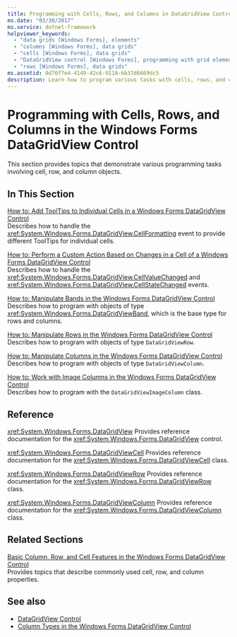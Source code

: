 ```yaml
---
title: Programming with Cells, Rows, and Columns in DataGridView Control
ms.date: "03/30/2017"
ms.service: dotnet-framework
helpviewer_keywords: 
  - "data grids [Windows Forms], elements"
  - "columns [Windows Forms], data grids"
  - "cells [Windows Forms], data grids"
  - "DataGridView control [Windows Forms], programming with grid elements"
  - "rows [Windows Forms], data grids"
ms.assetid: 0d76f7e4-4149-42c6-9118-bb37d6669dc5
description: Learn how to program various tasks with cells, rows, and columns in the Windows Forms DataGridView control.
---
```

# Programming with Cells, Rows, and Columns in the Windows Forms DataGridView Control

This section provides topics that demonstrate various programming tasks involving cell, row, and column objects.

## In This Section

[How to: Add ToolTips to Individual Cells in a Windows Forms DataGridView Control](add-tooltips-to-individual-cells-in-a-wf-datagridview-control.md)\
Describes how to handle the <xref:System.Windows.Forms.DataGridView.CellFormatting> event to provide different ToolTips for individual cells.

[How to: Perform a Custom Action Based on Changes in a Cell of a Windows Forms DataGridView Control](perform-a-custom-action-based-on-changes-in-a-cell-of-a-datagrid.md)\
Describes how to handle the <xref:System.Windows.Forms.DataGridView.CellValueChanged> and <xref:System.Windows.Forms.DataGridView.CellStateChanged> events.

[How to: Manipulate Bands in the Windows Forms DataGridView Control](how-to-manipulate-bands-in-the-windows-forms-datagridview-control.md)\
Describes how to program with objects of type <xref:System.Windows.Forms.DataGridViewBand>, which is the base type for rows and columns.

[How to: Manipulate Rows in the Windows Forms DataGridView Control](how-to-manipulate-rows-in-the-windows-forms-datagridview-control.md)\
Describes how to program with objects of type `DataGridViewRow`.

[How to: Manipulate Columns in the Windows Forms DataGridView Control](how-to-manipulate-columns-in-the-windows-forms-datagridview-control.md)\
Describes how to program with objects of type `DataGridViewColumn`.

[How to: Work with Image Columns in the Windows Forms DataGridView Control](how-to-work-with-image-columns-in-the-windows-forms-datagridview-control.md)\
Describes how to program with the `DataGridViewImageColumn` class.

## Reference

<xref:System.Windows.Forms.DataGridView>
Provides reference documentation for the <xref:System.Windows.Forms.DataGridView> control.

<xref:System.Windows.Forms.DataGridViewCell>
Provides reference documentation for the <xref:System.Windows.Forms.DataGridViewCell> class.

<xref:System.Windows.Forms.DataGridViewRow>
Provides reference documentation for the <xref:System.Windows.Forms.DataGridViewRow> class.

<xref:System.Windows.Forms.DataGridViewColumn>
Provides reference documentation for the <xref:System.Windows.Forms.DataGridViewColumn> class.

## Related Sections

[Basic Column, Row, and Cell Features in the Windows Forms DataGridView Control](basic-column-row-and-cell-features-wf-datagridview-control.md)\
Provides topics that describe commonly used cell, row, and column properties.

## See also

- [DataGridView Control](datagridview-control-windows-forms.md)
- [Column Types in the Windows Forms DataGridView Control](column-types-in-the-windows-forms-datagridview-control.md)
